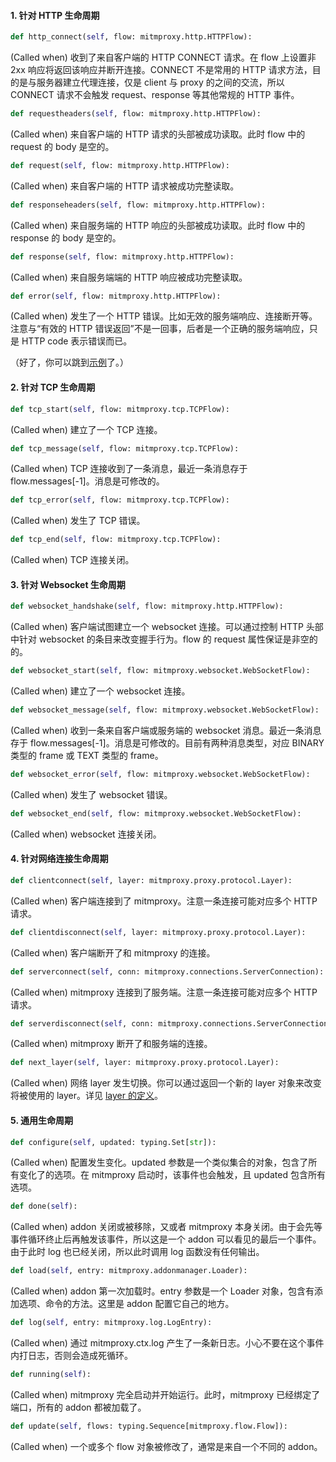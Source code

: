 #### 1. 针对 HTTP 生命周期

```python
def http_connect(self, flow: mitmproxy.http.HTTPFlow):
```

(Called when) 收到了来自客户端的 HTTP CONNECT 请求。在 flow 上设置非 2xx 响应将返回该响应并断开连接。CONNECT 不是常用的 HTTP 请求方法，目的是与服务器建立代理连接，仅是 client 与 proxy 的之间的交流，所以 CONNECT 请求不会触发 request、response 等其他常规的 HTTP 事件。

```python
def requestheaders(self, flow: mitmproxy.http.HTTPFlow):
```

(Called when) 来自客户端的 HTTP 请求的头部被成功读取。此时 flow 中的 request 的 body 是空的。

```python
def request(self, flow: mitmproxy.http.HTTPFlow):
```

(Called when) 来自客户端的 HTTP 请求被成功完整读取。

```python
def responseheaders(self, flow: mitmproxy.http.HTTPFlow):
```

(Called when) 来自服务端的 HTTP 响应的头部被成功读取。此时 flow 中的 response 的 body 是空的。

```python
def response(self, flow: mitmproxy.http.HTTPFlow):
```

(Called when) 来自服务端端的 HTTP 响应被成功完整读取。

```python
def error(self, flow: mitmproxy.http.HTTPFlow):
```

(Called when) 发生了一个 HTTP 错误。比如无效的服务端响应、连接断开等。注意与“有效的 HTTP 错误返回”不是一回事，后者是一个正确的服务端响应，只是 HTTP code 表示错误而已。

（好了，你可以跳到[示例](https://blog.wolfogre.com/posts/usage-of-mitmproxy/#示例)了。）

#### 2. 针对 TCP 生命周期

```python
def tcp_start(self, flow: mitmproxy.tcp.TCPFlow):
```

(Called when) 建立了一个 TCP 连接。

```python
def tcp_message(self, flow: mitmproxy.tcp.TCPFlow):
```

(Called when) TCP 连接收到了一条消息，最近一条消息存于 flow.messages[-1]。消息是可修改的。

```python
def tcp_error(self, flow: mitmproxy.tcp.TCPFlow):
```

(Called when) 发生了 TCP 错误。

```python
def tcp_end(self, flow: mitmproxy.tcp.TCPFlow):
```

(Called when) TCP 连接关闭。

#### 3. 针对 Websocket 生命周期

```python
def websocket_handshake(self, flow: mitmproxy.http.HTTPFlow):
```

(Called when) 客户端试图建立一个 websocket 连接。可以通过控制 HTTP 头部中针对 websocket 的条目来改变握手行为。flow 的 request 属性保证是非空的的。

```python
def websocket_start(self, flow: mitmproxy.websocket.WebSocketFlow):
```

(Called when) 建立了一个 websocket 连接。

```python
def websocket_message(self, flow: mitmproxy.websocket.WebSocketFlow):
```

(Called when) 收到一条来自客户端或服务端的 websocket 消息。最近一条消息存于 flow.messages[-1]。消息是可修改的。目前有两种消息类型，对应 BINARY 类型的 frame 或 TEXT 类型的 frame。

```python
def websocket_error(self, flow: mitmproxy.websocket.WebSocketFlow):
```

(Called when) 发生了 websocket 错误。

```python
def websocket_end(self, flow: mitmproxy.websocket.WebSocketFlow):
```

(Called when) websocket 连接关闭。

#### 4. 针对网络连接生命周期

```python
def clientconnect(self, layer: mitmproxy.proxy.protocol.Layer):
```

(Called when) 客户端连接到了 mitmproxy。注意一条连接可能对应多个 HTTP 请求。

```python
def clientdisconnect(self, layer: mitmproxy.proxy.protocol.Layer):
```

(Called when) 客户端断开了和 mitmproxy 的连接。

```python
def serverconnect(self, conn: mitmproxy.connections.ServerConnection):
```

(Called when) mitmproxy 连接到了服务端。注意一条连接可能对应多个 HTTP 请求。

```python
def serverdisconnect(self, conn: mitmproxy.connections.ServerConnection):
```

(Called when) mitmproxy 断开了和服务端的连接。

```python
def next_layer(self, layer: mitmproxy.proxy.protocol.Layer):
```

(Called when) 网络 layer 发生切换。你可以通过返回一个新的 layer 对象来改变将被使用的 layer。详见 [layer 的定义](https://blog.wolfogre.com/redirect/v3/AwdlE0XtQyKPy00hcOpAPHcSAwM8Cv46xcU7LxImWv3FLS8tPHP6U8UtLy08c_pTxVoWBlrFLBz_AjgwBAT_AzU2MgL-NSwYGP8DMjM5HP8CODIEBFr-Me__BTczNTAy6Fr-NCz_AjY3GBjFLS8tPHP6U8U8c_pTxTxzFHUWxf8CX18PL_8CX19uPFP_AyNMMjESAwM8Cv46xcVaFgY7bkEGFtw7If3FPAZNCsWkBPnMBcwtLy08c_pTxQ)。

#### 5. 通用生命周期

```python
def configure(self, updated: typing.Set[str]):
```

(Called when) 配置发生变化。updated 参数是一个类似集合的对象，包含了所有变化了的选项。在 mitmproxy 启动时，该事件也会触发，且 updated 包含所有选项。

```python
def done(self):
```

(Called when) addon 关闭或被移除，又或者 mitmproxy 本身关闭。由于会先等事件循环终止后再触发该事件，所以这是一个 addon 可以看见的最后一个事件。由于此时 log 也已经关闭，所以此时调用 log 函数没有任何输出。

```python
def load(self, entry: mitmproxy.addonmanager.Loader):
```

(Called when) addon 第一次加载时。entry 参数是一个 Loader 对象，包含有添加选项、命令的方法。这里是 addon 配置它自己的地方。

```python
def log(self, entry: mitmproxy.log.LogEntry):
```

(Called when) 通过 mitmproxy.ctx.log 产生了一条新日志。小心不要在这个事件内打日志，否则会造成死循环。

```python
def running(self):
```

(Called when) mitmproxy 完全启动并开始运行。此时，mitmproxy 已经绑定了端口，所有的 addon 都被加载了。

```python
def update(self, flows: typing.Sequence[mitmproxy.flow.Flow]):
```

(Called when) 一个或多个 flow 对象被修改了，通常是来自一个不同的 addon。